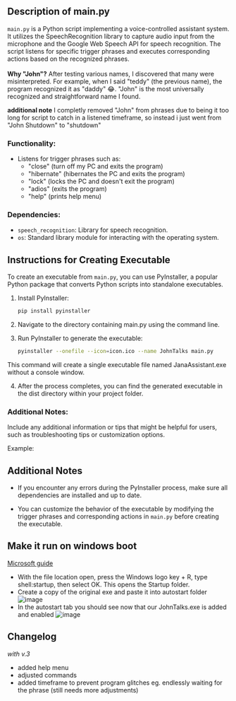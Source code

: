 ## Description of main.py

`main.py` is a Python script implementing a voice-controlled assistant system. It utilizes the SpeechRecognition library to capture audio input from the microphone and the Google Web Speech API for speech recognition. The script listens for specific trigger phrases and executes corresponding actions based on the recognized phrases.<br><br>
**Why "John"?** After testing various names, I discovered that many were misinterpreted. For example, when I said "teddy" (the previous name), the program recognized it as "daddy" 😂. "John" is the most universally recognized and straightforward name I found.  

**additional note** I completly removed "John" from phrases due to being it too long for script to catch in a listened timeframe, so instead i just went from "John Shutdown" to "shutdown"

### Functionality:
- Listens for trigger phrases such as:
  - "close" (turn off my PC and exits the program)
  - "hibernate" (hibernates the PC and exits the program)
  - "lock" (locks the PC and doesn't exit the program)
  - "adios" (exits the program)
  - "help" (prints help menu)

### Dependencies:
- `speech_recognition`: Library for speech recognition.
- `os`: Standard library module for interacting with the operating system.



## Instructions for Creating Executable

To create an executable from `main.py`, you can use PyInstaller, a popular Python package that converts Python scripts into standalone executables.

1. Install PyInstaller:
   ```bash
   pip install pyinstaller
   ```

2. Navigate to the directory containing main.py using the command line.

3. Run PyInstaller to generate the executable:
    ```bash
    pyinstaller --onefile --icon=icon.ico --name JohnTalks main.py
    ```
This command will create a single executable file named JanaAssistant.exe without a console window.

4. After the process completes, you can find the generated executable in the dist directory within your project folder.

### Additional Notes:
Include any additional information or tips that might be helpful for users, such as troubleshooting tips or customization options.

Example:
## Additional Notes

- If you encounter any errors during the PyInstaller process, make sure all dependencies are installed and up to date.

- You can customize the behavior of the executable by modifying the trigger phrases and corresponding actions in `main.py` before creating the executable.


## Make it run on windows boot
<a href="https://support.microsoft.com/en-us/windows/add-an-app-to-run-automatically-at-startup-in-windows-10-150da165-dcd9-7230-517b-cf3c295d89dd">Microsoft guide</a>
- With the file location open, press the Windows logo key  + R, type shell:startup, then select OK. This opens the Startup folder.
- Create a copy of the original exe and paste it into autostart folder ![image](https://github.com/matiwan3/project-scripts-and-scrappers/assets/93386476/bcd4593c-b4f9-4004-87dd-3b6bd6412096)
- In the autostart tab you should see now that our JohnTalks.exe is added and enabled ![image](https://github.com/matiwan3/project-scripts-and-scrappers/assets/93386476/91649329-03b5-42c3-9b42-93fd1556be77)

## Changelog
_with v.3_
- added help menu
- adjusted commands
- added timeframe to prevent program glitches eg. endlessly waiting for the phrase (still needs more adjustments)

